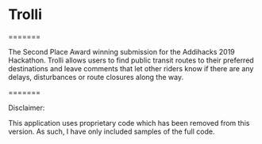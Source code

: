 
# Trolli

=======

The Second Place Award winning submission for the Addihacks 2019 Hackathon. Trolli allows users to find public transit routes to their preferred destinations and leave comments that let other riders know if there are any delays, disturbances or route closures along the way.

=======

Disclaimer:

This application uses proprietary code which has been removed from this version. As such, I have only included samples of the full code.
